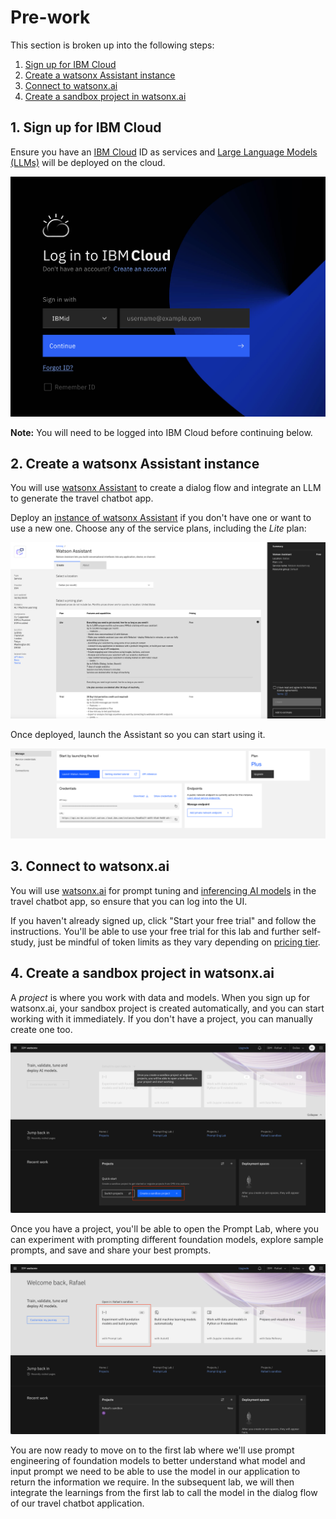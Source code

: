 # Pre-work

This section is broken up into the following steps:

1. [Sign up for IBM Cloud](#1-sign-up-for-ibm-cloud)
1. [Create a watsonx Assistant instance](#2-create-a-watsonx-assistant-instance)
1. [Connect to watsonx.ai](#3-connect-to-watsonxai)
1. [Create a sandbox project in watsonx.ai](#4-create-a-sandbox-project-in-watsonxai)

## 1. Sign up for IBM Cloud

Ensure you have an [IBM Cloud](https://cloud.ibm.com/login) ID as services and [Large Language Models (LLMs)](https://en.wikipedia.org/wiki/Large_language_model) will be deployed on the cloud.

![IBM cloud sign up](../images/ibm-cloud-sign-up.png)

**Note:** You will need to be logged into IBM Cloud before continuing below.

## 2. Create a watsonx Assistant instance

You will use [watsonx Assistant](https://www.ibm.com/products/watsonx-assistant?cm_sp=ibmdev-_-developer-tutorials-_-product) to create a dialog flow and integrate an LLM to generate the travel chatbot app.

Deploy an [instance of watsonx Assistant](https://cloud.ibm.com/catalog/services/watsonx-assistant?cm_sp=ibmdev-_-developer-_-trial) if you don't have one or want to use a new one. Choose any of the service plans, including the *Lite* plan:

![watsonx assistant creation](../images/watsonx-assistant-creation.png)

Once deployed, launch the Assistant so you can start using it.

![watsonx assistant launch](../images/watsonx-assistant-launch.png)

## 3. Connect to watsonx.ai

You will use [watsonx.ai](https://www.ibm.com/products/watsonx-ai) for prompt tuning and [inferencing AI models](https://research.ibm.com/blog/AI-inference-explained#) in the travel chatbot app, so ensure that you can log into the UI. 

If you haven't already signed up, click "Start your free trial" and follow the instructions. You'll be able to use your free trial for this lab and further self-study, just be mindful of token limits as they vary depending on [pricing tier](https://www.ibm.com/products/watsonx-ai/pricing).

## 4. Create a sandbox project in watsonx.ai

A *project* is where you work with data and models. When you sign up for watsonx.ai, your sandbox project is created automatically, and you can start working with it immediately. If you don't have a project, you can manually create one too.

![watsonx.ai project creation](../images/watsonxai-create-project.png)

Once you have a project, you'll be able to open the Prompt Lab, where you can experiment with prompting different foundation models, explore sample prompts, and save and share your best prompts.

![watsonx.ai start prompt lab](../images/watsonxai-start-prompt-lab.png)

You are now ready to move on to the first lab where we'll use prompt engineering of foundation models to better understand what model and input prompt we need to be able to use the model in our application to return the information we require. In the subsequent lab, we will then integrate the learnings from the first lab to call the model in the dialog flow of our travel chatbot application.
